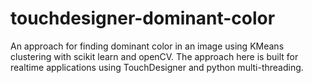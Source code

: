 # touchdesigner-dominant-color
An approach for finding dominant color in an image using KMeans clustering with scikit learn and openCV. The approach here is built for realtime applications using TouchDesigner and python multi-threading.
